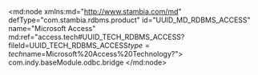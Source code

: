 <?xml version="1.0" encoding="UTF-8"?>
<md:node xmlns:md="http://www.stambia.com/md" defType="com.stambia.rdbms.product" id="UUID_MD_RDBMS_ACCESS" name="Microsoft Access" md:ref="access.tech#UUID_TECH_RDBMS_ACCESS?fileId=UUID_TECH_RDBMS_ACCESS$type=tech$name=Microsoft%20Access%20Technology?">
  <attribute defType="com.stambia.rdbms.product.code" id="_LKDGoPnUEd2tV7AH656Iug" value="MICROSOFT_ACCESS"/>
  <attribute defType="com.stambia.rdbms.product.function.date" id="_LKDGofnUEd2tV7AH656Iug" value="now()"/>
  <attribute defType="com.stambia.rdbms.product.columnalias" id="_LKDGovnUEd2tV7AH656Iug" value="as"/>
  <attribute defType="com.stambia.rdbms.product.tablealias" id="_LKDGo_nUEd2tV7AH656Iug" value="as"/>
  <attribute defType="com.stambia.rdbms.product.orderby" id="_LKDGpPnUEd2tV7AH656Iug" value="COMPLEX"/>
  <attribute defType="com.stambia.rdbms.product.groupby" id="_LKDGpfnUEd2tV7AH656Iug" value="COMPLEX"/>
  <attribute defType="com.stambia.rdbms.product.having" id="_LKDGpvnUEd2tV7AH656Iug" value="COMPLEX"/>
  <attribute defType="com.stambia.rdbms.product.join.inner" id="_LKDGp_nUEd2tV7AH656Iug" value="INNER JOIN"/>
  <attribute defType="com.stambia.rdbms.product.join.left" id="_LKDGqPnUEd2tV7AH656Iug" value="LEFT JOIN"/>
  <attribute defType="com.stambia.rdbms.product.join.right" id="_LKDGqfnUEd2tV7AH656Iug" value="RIGHT JOIN"/>
  <attribute defType="com.stambia.rdbms.product.join.outerjoinmode" id="_LKDGqvnUEd2tV7AH656Iug" ref="../rdbms.tech#rdbms.join.mode.explicit?fileId=UUID_TECH_RDBMS$type=tech$name=EXPLICIT?"/>
  <attribute defType="com.stambia.rdbms.product.join.innerjoinmode" id="_LKDGq_nUEd2tV7AH656Iug" ref="../rdbms.tech#rdbms.join.mode.explicit?fileId=UUID_TECH_RDBMS$type=tech$name=EXPLICIT?"/>
  <attribute defType="com.stambia.rdbms.product.objectDelimiterMask" id="_ZCJU8ANCEd65pfrx43VlfQ" value="&quot;[OBJECT]&quot;"/>
  <attribute defType="com.stambia.rdbms.product.schemaType" id="_N4U6UANiEd6-v6xHndecsw" value="catalog"/>
  <attribute defType="com.stambia.rdbms.product.notNullWord" id="_PoD4QK9pEd6vxuXWeO8rHQ" value="NOT NULL"/>
  <attribute defType="com.stambia.rdbms.product.baseModule" id="_R8fn8P8KEemYv5mt_sT8BQ">
    <values>com.indy.baseModule.odbc.bridge</values>
  </attribute>
  <node defType="com.stambia.rdbms.datatype" id="_MM5Y_69pEd6vxuXWeO8rHQ" name="GUID">
    <attribute defType="com.stambia.rdbms.datatype.creationMask" id="_MM5ZAK9pEd6vxuXWeO8rHQ" value="GUID"/>
    <attribute defType="com.stambia.rdbms.datatype.superType" id="_ls4ZQHHJEeGYEOwr__JEQw" value="VARCHAR"/>
  </node>
  <node defType="com.stambia.rdbms.datatype" id="_MM5ZAa9pEd6vxuXWeO8rHQ" name="BIT">
    <attribute defType="com.stambia.rdbms.datatype.creationMask" id="_MM5ZAq9pEd6vxuXWeO8rHQ" value="BIT"/>
    <attribute defType="com.stambia.rdbms.datatype.superType" id="_5t20QHHJEeGYEOwr__JEQw" value="BIT"/>
    <attribute defType="com.stambia.rdbms.datatype.default" id="_54tZYHHJEeGYEOwr__JEQw" value="true"/>
  </node>
  <node defType="com.stambia.rdbms.datatype" id="_MM6AAK9pEd6vxuXWeO8rHQ" name="BYTE">
    <attribute defType="com.stambia.rdbms.datatype.creationMask" id="_MM6AAa9pEd6vxuXWeO8rHQ" value="BYTE"/>
  </node>
  <node defType="com.stambia.rdbms.datatype" id="_MM6AAq9pEd6vxuXWeO8rHQ" name="LONGBINARY">
    <attribute defType="com.stambia.rdbms.datatype.creationMask" id="_MM6AA69pEd6vxuXWeO8rHQ" value="LONGBINARY"/>
    <attribute defType="com.stambia.rdbms.datatype.superType" id="_gyh_IHHJEeGYEOwr__JEQw" value="LONGVARBINARY"/>
    <attribute defType="com.stambia.rdbms.datatype.default" id="_iIlzIHHJEeGYEOwr__JEQw" value="true"/>
  </node>
  <node defType="com.stambia.rdbms.datatype" id="_MM6ABK9pEd6vxuXWeO8rHQ" name="VARBINARY">
    <attribute defType="com.stambia.rdbms.datatype.creationMask" id="_MM6ABa9pEd6vxuXWeO8rHQ" value="VARBINARY"/>
    <attribute defType="com.stambia.rdbms.datatype.superType" id="_QtxFkHHKEeGYEOwr__JEQw" value="VARBINARY"/>
    <attribute defType="com.stambia.rdbms.datatype.default" id="_RG4wMHHKEeGYEOwr__JEQw" value="true"/>
  </node>
  <node defType="com.stambia.rdbms.datatype" id="_MM6ABq9pEd6vxuXWeO8rHQ" name="BINARY">
    <attribute defType="com.stambia.rdbms.datatype.creationMask" id="_MM6AB69pEd6vxuXWeO8rHQ" value="BINARY"/>
    <attribute defType="com.stambia.rdbms.datatype.superType" id="_4MMNMHHJEeGYEOwr__JEQw" value="BINARY"/>
    <attribute defType="com.stambia.rdbms.datatype.default" id="_5C2vcHHJEeGYEOwr__JEQw" value="true"/>
  </node>
  <node defType="com.stambia.rdbms.datatype" id="_MM6ACK9pEd6vxuXWeO8rHQ" name="LONGCHAR">
    <attribute defType="com.stambia.rdbms.datatype.creationMask" id="_MM6ACa9pEd6vxuXWeO8rHQ" value="LONGCHAR"/>
    <attribute defType="com.stambia.rdbms.datatype.superType" id="_ffXuIHHJEeGYEOwr__JEQw" value="LONGVARCHAR"/>
    <attribute defType="com.stambia.rdbms.datatype.default" id="_gPotcHHJEeGYEOwr__JEQw" value="true"/>
  </node>
  <node defType="com.stambia.rdbms.datatype" id="_MM6ACq9pEd6vxuXWeO8rHQ" name="CHAR">
    <attribute defType="com.stambia.rdbms.datatype.creationMask" id="_MM6AC69pEd6vxuXWeO8rHQ" value="CHAR([size])"/>
    <attribute defType="com.stambia.rdbms.datatype.superType" id="_8TUaoHHJEeGYEOwr__JEQw" value="CHAR"/>
    <attribute defType="com.stambia.rdbms.datatype.default" id="_8bCMMHHJEeGYEOwr__JEQw" value="true"/>
  </node>
  <node defType="com.stambia.rdbms.datatype" id="_MM6ADK9pEd6vxuXWeO8rHQ" name="CURRENCY">
    <attribute defType="com.stambia.rdbms.datatype.creationMask" id="_MM6ADa9pEd6vxuXWeO8rHQ" value="CURRENCY([size],[precision])"/>
    <attribute defType="com.stambia.rdbms.datatype.superType" id="_vd6OcHHJEeGYEOwr__JEQw" value="DECIMAL"/>
    <attribute defType="com.stambia.rdbms.datatype.autoIncrement" id="_npgMAHKPEeGq4-aG3ehn2w" value="false"/>
  </node>
  <node defType="com.stambia.rdbms.datatype" id="_MM6ADq9pEd6vxuXWeO8rHQ" name="INTEGER">
    <attribute defType="com.stambia.rdbms.datatype.creationMask" id="_MM6AD69pEd6vxuXWeO8rHQ" value="INTEGER"/>
    <attribute defType="com.stambia.rdbms.datatype.superType" id="_eYmTUHHJEeGYEOwr__JEQw" value="INTEGER"/>
    <attribute defType="com.stambia.rdbms.datatype.default" id="_eiNiUHHJEeGYEOwr__JEQw" value="true"/>
  </node>
  <node defType="com.stambia.rdbms.datatype" id="_MM6AEK9pEd6vxuXWeO8rHQ" name="COUNTER">
    <attribute defType="com.stambia.rdbms.datatype.creationMask" id="_MM6AEa9pEd6vxuXWeO8rHQ" value="COUNTER"/>
    <attribute defType="com.stambia.rdbms.datatype.superType" id="_O-CX0HKPEeGq4-aG3ehn2w" value="INTEGER"/>
    <attribute defType="com.stambia.rdbms.datatype.autoIncrement" id="_oZ2q4HKPEeGq4-aG3ehn2w" value="true"/>
  </node>
  <node defType="com.stambia.rdbms.datatype" id="_MM6AEq9pEd6vxuXWeO8rHQ" name="SMALLINT">
    <attribute defType="com.stambia.rdbms.datatype.creationMask" id="_MM6AE69pEd6vxuXWeO8rHQ" value="SMALLINT"/>
    <attribute defType="com.stambia.rdbms.datatype.superType" id="_isJMIHHJEeGYEOwr__JEQw" value="SMALLINT"/>
    <attribute defType="com.stambia.rdbms.datatype.default" id="_jsEYEHHJEeGYEOwr__JEQw" value="true"/>
  </node>
  <node defType="com.stambia.rdbms.datatype" id="_MM6AFK9pEd6vxuXWeO8rHQ" name="REAL">
    <attribute defType="com.stambia.rdbms.datatype.creationMask" id="_MM6AFa9pEd6vxuXWeO8rHQ" value="REAL"/>
    <attribute defType="com.stambia.rdbms.datatype.superType" id="_kUJEsHHJEeGYEOwr__JEQw" value="REAL"/>
    <attribute defType="com.stambia.rdbms.datatype.default" id="_ku6VIHHJEeGYEOwr__JEQw" value="true"/>
  </node>
  <node defType="com.stambia.rdbms.datatype" id="_MM6AFq9pEd6vxuXWeO8rHQ" name="DOUBLE">
    <attribute defType="com.stambia.rdbms.datatype.creationMask" id="_MM6AF69pEd6vxuXWeO8rHQ" value="DOUBLE"/>
    <attribute defType="com.stambia.rdbms.datatype.superType" id="_nBHBQHHJEeGYEOwr__JEQw" value="DOUBLE"/>
    <attribute defType="com.stambia.rdbms.datatype.default" id="__2QV4HHJEeGYEOwr__JEQw" value="true"/>
  </node>
  <node defType="com.stambia.rdbms.datatype" id="_MM6AGK9pEd6vxuXWeO8rHQ" name="DATETIME">
    <attribute defType="com.stambia.rdbms.datatype.creationMask" id="_MM6AGa9pEd6vxuXWeO8rHQ" value="DATETIME"/>
    <attribute defType="com.stambia.rdbms.datatype.superType" id="_tyLFYHHJEeGYEOwr__JEQw" value="TIMESTAMP"/>
    <attribute defType="com.stambia.rdbms.datatype.default" id="_uyvxkHHJEeGYEOwr__JEQw" value="true"/>
  </node>
  <node defType="com.stambia.rdbms.datatype" id="_MM6AGq9pEd6vxuXWeO8rHQ" name="VARCHAR">
    <attribute defType="com.stambia.rdbms.datatype.creationMask" id="_MM6AG69pEd6vxuXWeO8rHQ" value="VARCHAR([size])"/>
    <attribute defType="com.stambia.rdbms.datatype.superType" id="_Shtk4HHJEeGYEOwr__JEQw" value="VARCHAR"/>
    <attribute defType="com.stambia.rdbms.datatype.default" id="_TBlXwHHJEeGYEOwr__JEQw" value="true"/>
  </node>
  <node defType="com.stambia.jdbc.driver" id="_Lc80gvnUEd2tV7AH656Iug" name="JDBC ODBC Bridge">
    <attribute defType="com.stambia.jdbc.driver.class" id="_Uw66QPnUEd2tV7AH656Iug" value="sun.jdbc.odbc.JdbcOdbcDriver"/>
    <attribute defType="com.stambia.jdbc.driver.url" id="_Yl0IMPnUEd2tV7AH656Iug" value="jdbc:odbc:&lt;alias>"/>
  </node>
  <node defType="com.stambia.jdbc.driver" id="_nl484gPfEd6EOJYvDMpDcA" name="JDBC ODBC Bridge with DSN">
    <attribute defType="com.stambia.jdbc.driver.class" id="_qcXawAPfEd6EOJYvDMpDcA" value="sun.jdbc.odbc.JdbcOdbcDriver"/>
    <attribute defType="com.stambia.jdbc.driver.url" id="_rSS9MAPfEd6EOJYvDMpDcA" value="jdbc:odbc:DRIVER=Driver do Microsoft Access (*.mdb);DefaultDir=&lt;DEFAULT_DIR>;DBQ=&lt;FILE_PATH>;UID=admin;UserCommitSync=Yes;Threads=3;SafeTransactions=0;PageTimeout=5;MaxScanRows=8;MaxBufferSize=2048;FIL=MS Access;DriverId=25"/>
  </node>
  <node defType="com.stambia.jdbc.driver" id="_jksS4P2UEeW1HcN49JmpDQ" name="JDBC_ODBC_Bridge_Wrapper">
    <attribute defType="com.stambia.jdbc.driver.class" id="_jksS4f2UEeW1HcN49JmpDQ" value="com.semarchy.xdi.jdbc.odbc.JdbcOdbcDriverWrapper"/>
    <attribute defType="com.stambia.jdbc.driver.url" id="_jksS4v2UEeW1HcN49JmpDQ" value="jdbc:odbc:&lt;alias>"/>
    <attribute defType="com.stambia.jdbc.driver.default" id="_LHuGYJ8AEem3c4FooPyT1g" value="true"/>
  </node>
</md:node>